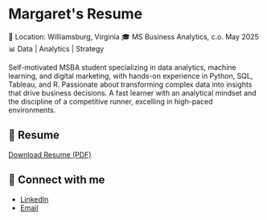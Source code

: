 # Margaret's Resume

📍 Location: Williamsburg, Virginia
🎓 MS Business Analytics, c.o. May 2025  
📊 Data | Analytics | Strategy  

Self-motivated MSBA student specializing in data analytics, machine learning, and digital marketing, with hands-on experience 
in Python, SQL, Tableau, and R. Passionate about transforming complex data into insights that drive business decisions. A fast 
learner with an analytical mindset and the discipline of a competitive runner, excelling in high-paced environments. 

## 📄 Resume
[Download Resume (PDF)](./Margaret_Resume_2025.pdf)

## 🔗 Connect with me
- [LinkedIn](https://www.linkedin.com/in/margaret-shepard)
- [Email](margaretjshepard@gmail.com)
